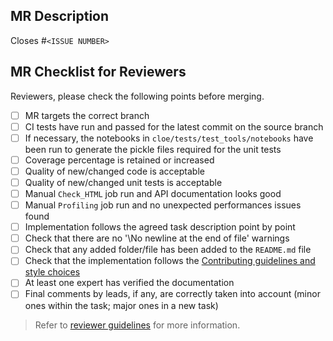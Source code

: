 ## MR Description

Closes #`<ISSUE NUMBER>`

## MR Checklist for Reviewers

Reviewers, please check the following points before merging.

- [ ] MR targets the correct branch
- [ ] CI tests have run and passed for the latest commit on the source branch
- [ ] If necessary, the notebooks in `cloe/tests/test_tools/notebooks` have been run to generate the pickle files required for the unit tests
- [ ] Coverage percentage is retained or increased
- [ ] Quality of new/changed code is acceptable
- [ ] Quality of new/changed unit tests is acceptable
- [ ] Manual `Check_HTML` job run and API documentation looks good
- [ ] Manual `Profiling` job run and no unexpected performances issues found
- [ ] Implementation follows the agreed task description point by point
- [ ] Check that there are no '\No newline at the end of file' warnings
- [ ] Check that any added folder/file has been added to the `README.md` file
- [ ] Check that the implementation follows the [Contributing guidelines and style choices](https://gitlab.euclid-sgs.uk/pf-ist-likelihood/likelihood-implementation/-/blob/develop/CONTRIBUTING.md)
- [ ] At least one expert has verified the documentation
- [ ] Final comments by leads, if any, are correctly taken into account (minor ones within the task; major ones in a new task)

> Refer to [reviewer guidelines](https://gitlab.euclid-sgs.uk/pf-ist-likelihood/likelihood-implementation/-/wikis/Guidelines-for-Reviewers) for more information.

